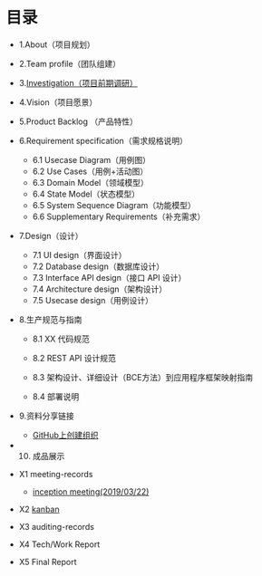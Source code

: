 # 目录
- 1.About（项目规划）

- 2.Team profile（团队组建）

- 3.[Investigation（项目前期调研）](page/Investigation.md)

- 4.Vision（项目愿景）

- 5.Product Backlog （产品特性）

- 6.Requirement specification（需求规格说明）
  - 6.1 Usecase Diagram（用例图）
  - 6.2 Use Cases（用例+活动图）
  - 6.3 Domain Model（领域模型）
  - 6.4 State Model（状态模型）
  - 6.5 System Sequence Diagram（功能模型）
  - 6.6 Supplementary Requirements（补充需求）

- 7.Design（设计）
  - 7.1 UI design（界面设计）
  - 7.2 Database design（数据库设计）
  - 7.3 Interface API design（接口 API 设计）
  - 7.4 Architecture design（架构设计）
  - 7.5 Usecase design（用例设计）

- 8.生产规范与指南
  - 8.1 XX 代码规范

  - 8.2 REST API 设计规范

  - 8.3 架构设计、详细设计（BCE方法）到应用程序框架映射指南

  - 8.4 部署说明

- 9.资料分享链接
  - [GitHub上创建组织](https://www.cnblogs.com/haore147/p/4219673.html)

- 10. 成品展示

- X1 meeting-records

  - [inception meeting(2019/03/22)](page/inception_meeting.md)

- X2 [kanban](https://github.com/ljhnhlh/ljhnhlh.github.io/projects)

- X3 auditing-records

- X4 Tech/Work Report

- X5 Final Report
